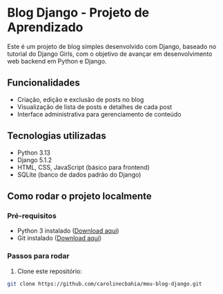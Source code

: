 # Blog Django - Projeto de Aprendizado

Este é um projeto de blog simples desenvolvido com Django, baseado no tutorial do Django Girls, com o objetivo de avançar em desenvolvimento web backend em Python e Django.

## Funcionalidades

- Criação, edição e exclusão de posts no blog
- Visualização de lista de posts e detalhes de cada post
- Interface administrativa para gerenciamento de conteúdo

## Tecnologias utilizadas

- Python 3.13
- Django 5.1.2
- HTML, CSS, JavaScript (básico para frontend)
- SQLite (banco de dados padrão do Django)

## Como rodar o projeto localmente

### Pré-requisitos

- Python 3 instalado ([Download aqui](https://www.python.org/downloads/))
- Git instalado ([Download aqui](https://git-scm.com/downloads))

### Passos para rodar

1. Clone este repositório:
```bash
git clone https://github.com/carolinecbahia/meu-blog-django.git
